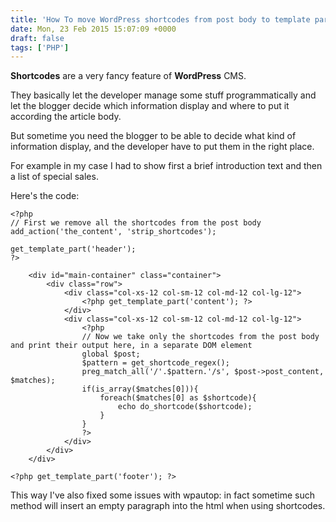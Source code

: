 ```yaml
---
title: 'How To move WordPress shortcodes from post body to template part'
date: Mon, 23 Feb 2015 15:07:09 +0000
draft: false
tags: ['PHP']
---
```


**Shortcodes** are a very fancy feature of **WordPress** CMS.

They basically let the developer manage some stuff programmatically and let the blogger decide which information display
and where to put it according the article body.

But sometime you need the blogger to be able to decide what kind of information display, and the developer have to put
them in the right place.

For example in my case I had to show first a brief introduction text and then a list of special sales.

Here's the code:

```phtml
<?php 
// First we remove all the shortcodes from the post body
add_action('the_content', 'strip_shortcodes');

get_template_part('header');
?>

    <div id="main-container" class="container">
        <div class="row">
            <div class="col-xs-12 col-sm-12 col-md-12 col-lg-12">
                <?php get_template_part('content'); ?>
            </div>
            <div class="col-xs-12 col-sm-12 col-md-12 col-lg-12">
                <?php
                // Now we take only the shortcodes from the post body and print their output here, in a separate DOM element
                global $post;
                $pattern = get_shortcode_regex();
                preg_match_all('/'.$pattern.'/s', $post->post_content, $matches);
                if(is_array($matches[0])){
                    foreach($matches[0] as $shortcode){
                        echo do_shortcode($shortcode);
                    }
                }
                ?>
            </div>
        </div>
    </div>

<?php get_template_part('footer'); ?>
```

This way I've also fixed some issues with wpautop: in fact sometime such method will insert an empty paragraph into the
html when using shortcodes.